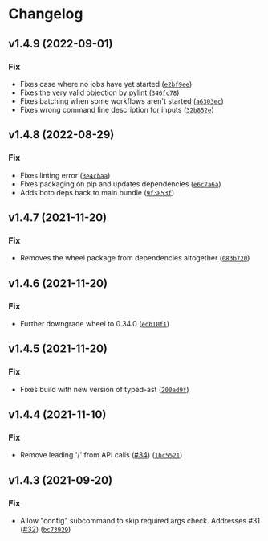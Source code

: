 # Changelog

<!--next-version-placeholder-->

## v1.4.9 (2022-09-01)
### Fix
* Fixes case where no jobs have yet started ([`e2bf9ee`](https://github.com/stjudecloud/oliver/commit/e2bf9ee8ee3caa07af766bacdb069e1a4a39d5e8))
* Fixes the very valid objection by pylint ([`346fc78`](https://github.com/stjudecloud/oliver/commit/346fc78afe7bea593101f67ad11ff3bf96560f8c))
* Fixes batching when some workflows aren't started ([`a6303ec`](https://github.com/stjudecloud/oliver/commit/a6303ec5a91ae04014aad34660c2fcb2a6d358aa))
* Fixes wrong command line description for inputs ([`32b852e`](https://github.com/stjudecloud/oliver/commit/32b852e695982c11555de963e5a410b16c99e0a3))

## v1.4.8 (2022-08-29)
### Fix
* Fixes linting error ([`3e4cbaa`](https://github.com/stjudecloud/oliver/commit/3e4cbaad6ec392d26bbf1dfba29e6aa06f419b8a))
* Fixes packaging on pip and updates dependencies ([`e6c7a6a`](https://github.com/stjudecloud/oliver/commit/e6c7a6aaf16b955d1baed7a5df78ea3f49600693))
* Adds boto deps back to main bundle ([`9f3853f`](https://github.com/stjudecloud/oliver/commit/9f3853ffdedff4a90da8c14aeeb505407f1e357b))

## v1.4.7 (2021-11-20)
### Fix
* Removes the wheel package from dependencies altogether ([`083b720`](https://github.com/stjudecloud/oliver/commit/083b7209bd45a2f1cc4ac51b8226498b0bb4af56))

## v1.4.6 (2021-11-20)
### Fix
* Further downgrade wheel to 0.34.0 ([`edb10f1`](https://github.com/stjudecloud/oliver/commit/edb10f1ad5023cffe6322b3f360f33a0fdb6bce5))

## v1.4.5 (2021-11-20)
### Fix
* Fixes build with new version of typed-ast ([`200ad9f`](https://github.com/stjudecloud/oliver/commit/200ad9ff74a03628e6c4ce913a6c2c139348968a))

## v1.4.4 (2021-11-10)
### Fix
* Remove leading '/' from API calls ([#34](https://github.com/stjudecloud/oliver/issues/34)) ([`1bc5521`](https://github.com/stjudecloud/oliver/commit/1bc552147d5c7f0c37b223c76d9a7afe006da0ac))

## v1.4.3 (2021-09-20)
### Fix
* Allow "config" subcommand to skip required args check. Addresses #31 ([#32](https://github.com/stjudecloud/oliver/issues/32)) ([`bc73929`](https://github.com/stjudecloud/oliver/commit/bc739298082b8631cff52096f9658684b8cd11ce))
